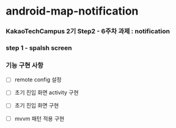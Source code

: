 # android-map-notification

### KakaoTechCampus 2기 Step2 - 6주차 과제 : notification

### step 1 - spalsh screen

### 기능 구현 사항
- [ ] remote config 설정
- [ ] 초기 진입 화면 activity 구현
- [ ] 초기 진입 화면 구현
- [ ] mvvm 패턴 적용 구현 

